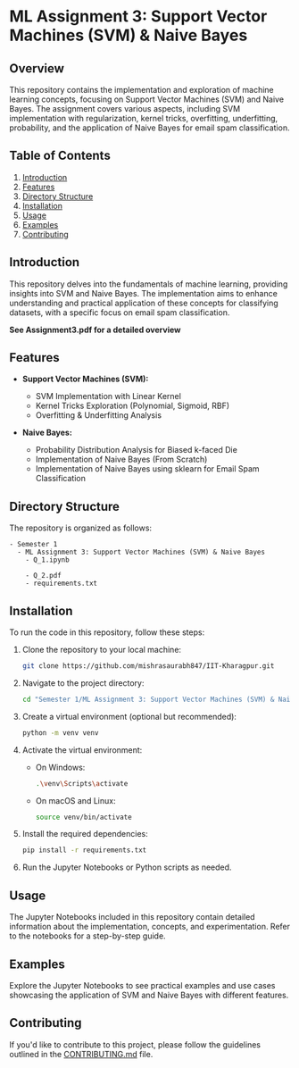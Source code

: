 # ML Assignment 3: Support Vector Machines (SVM) & Naive Bayes

## Overview

This repository contains the implementation and exploration of machine learning concepts, focusing on Support Vector Machines (SVM) and Naive Bayes. The assignment covers various aspects, including SVM implementation with regularization, kernel tricks, overfitting, underfitting, probability, and the application of Naive Bayes for email spam classification.

## Table of Contents

1. [Introduction](#introduction)
2. [Features](#features)
3. [Directory Structure](#directory-structure)
4. [Installation](#installation)
5. [Usage](#usage)
6. [Examples](#examples)
7. [Contributing](#contributing)

## Introduction

This repository delves into the fundamentals of machine learning, providing insights into SVM and Naive Bayes. The implementation aims to enhance understanding and practical application of these concepts for classifying datasets, with a specific focus on email spam classification.

**See Assignment3.pdf for a detailed overview**

## Features

- **Support Vector Machines (SVM):**
  - SVM Implementation with Linear Kernel
  - Kernel Tricks Exploration (Polynomial, Sigmoid, RBF)
  - Overfitting & Underfitting Analysis

- **Naive Bayes:**
  - Probability Distribution Analysis for Biased k-faced Die
  - Implementation of Naive Bayes (From Scratch)
  - Implementation of Naive Bayes using sklearn for Email Spam Classification

## Directory Structure

The repository is organized as follows:

```plaintext
- Semester 1
  - ML Assignment 3: Support Vector Machines (SVM) & Naive Bayes
    - Q_1.ipynb

    - Q_2.pdf
    - requirements.txt
```

## Installation

To run the code in this repository, follow these steps:

1. Clone the repository to your local machine:

   ```bash
   git clone https://github.com/mishrasaurabh847/IIT-Kharagpur.git
   ```

2. Navigate to the project directory:

   ```bash
   cd "Semester 1/ML Assignment 3: Support Vector Machines (SVM) & Naive Bayes"
   ```

3. Create a virtual environment (optional but recommended):

   ```bash
   python -m venv venv
   ```

4. Activate the virtual environment:

   - On Windows:

     ```bash
     .\venv\Scripts\activate
     ```

   - On macOS and Linux:

     ```bash
     source venv/bin/activate
     ```

5. Install the required dependencies:

   ```bash
   pip install -r requirements.txt
   ```

6. Run the Jupyter Notebooks or Python scripts as needed.

## Usage

The Jupyter Notebooks included in this repository contain detailed information about the implementation, concepts, and experimentation. Refer to the notebooks for a step-by-step guide.

## Examples

Explore the Jupyter Notebooks to see practical examples and use cases showcasing the application of SVM and Naive Bayes with different features.

## Contributing

If you'd like to contribute to this project, please follow the guidelines outlined in the [CONTRIBUTING.md](CONTRIBUTING.md) file.
